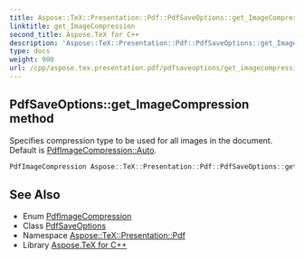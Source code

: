 ```yaml
---
title: Aspose::TeX::Presentation::Pdf::PdfSaveOptions::get_ImageCompression method
linktitle: get_ImageCompression
second_title: Aspose.TeX for C++
description: 'Aspose::TeX::Presentation::Pdf::PdfSaveOptions::get_ImageCompression method. Specifies compression type to be used for all images in the document. Default is PdfImageCompression::Auto in C++.'
type: docs
weight: 900
url: /cpp/aspose.tex.presentation.pdf/pdfsaveoptions/get_imagecompression/
---
```

## PdfSaveOptions::get_ImageCompression method


Specifies compression type to be used for all images in the document. Default is [PdfImageCompression::Auto](../../pdfimagecompression/).

```cpp
PdfImageCompression Aspose::TeX::Presentation::Pdf::PdfSaveOptions::get_ImageCompression() const
```

## See Also

* Enum [PdfImageCompression](../../pdfimagecompression/)
* Class [PdfSaveOptions](../)
* Namespace [Aspose::TeX::Presentation::Pdf](../../)
* Library [Aspose.TeX for C++](../../../)
